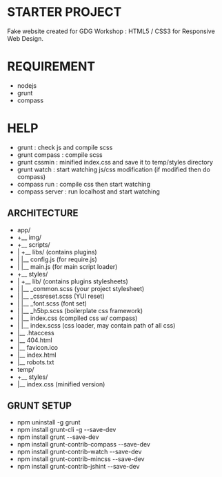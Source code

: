 # STARTER PROJECT
Fake website created for GDG Workshop : HTML5 / CSS3 for Responsive Web Design.

# REQUIREMENT
- nodejs
- grunt
- compass

# HELP
- grunt : check js and compile scss
- grunt compass : compile scss
- grunt cssmin : minified index.css and save it to temp/styles directory
- grunt watch : start watching js/css modification (if modified then do compass)
- compass run : compile css then start watching 
- compass server : run localhost and start watching

## ARCHITECTURE
- app/
- +__ img/
- +__ scripts/
- |  +__ libs/ (contains plugins)
- |	|__ config.js (for require.js)
- |	|__ main.js (for main script loader)
- +__ styles/
- |	+__ lib/ (contains plugins stylesheets)
- |	|__ _common.scss (your project stylesheet)
- |	|__ _cssreset.scss (YUI reset)
- |	|__ _font.scss (font set)
- |	|__ _h5bp.scss (boilerplate css framework)
- |	|__ index.css (compiled css w/ compass)
- |	|__ index.scss (css loader, may contain path of all css)
- |__ .htaccess
- |__ 404.html
- |__ favicon.ico
- |__ index.html
- |__ robots.txt
- temp/
- +__ styles/
- 	|__ index.css (minified version)


## GRUNT SETUP
- npm uninstall -g grunt
- npm install grunt-cli -g --save-dev
- npm install grunt --save-dev
- npm install grunt-contrib-compass --save-dev
- npm install grunt-contrib-watch --save-dev
- npm install grunt-contrib-mincss --save-dev
- npm install grunt-contrib-jshint --save-dev